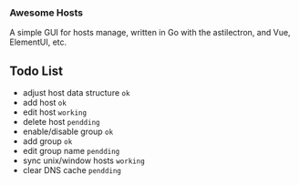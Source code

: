 ### Awesome Hosts
A simple GUI for hosts manage, written in Go with the astilectron, and Vue, ElementUI, etc.

## Todo List
* adjust host data structure `ok`
* add host `ok`
* edit host `working`
* delete host `pendding`
* enable/disable group `ok`
* add group `ok`
* edit group name `pendding`
* sync unix/window hosts `working`
* clear DNS cache `pendding`
